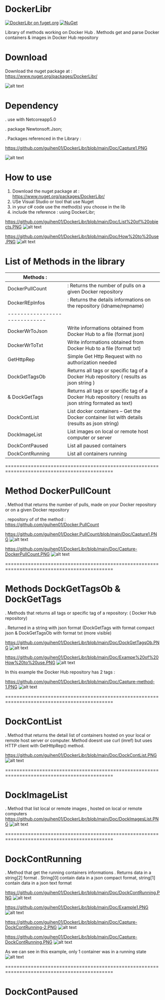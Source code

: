 # DockerLibr
[![DockerLibr on fuget.org](https://www.fuget.org/packages/DockerLibr/badge.svg)](https://www.fuget.org/packages/DockerLibr)
[![NuGet](https://img.shields.io/nuget/v/DockerLibr.svg)](https://www.nuget.org/packages/DockerLibr/) 

Library of methods working on Docker Hub . Methods get and parse Docker containers & images in Docker Hub repository

# Download

Download the nuget package at : https://www.nuget.org/packages/DockerLibr/

![alt text](https://github.com/guihen01/DockerLibr/blob/main/Doc/package%20nuget.PNG "Logo Title Text 1")


# Dependency 

. use with Netcoreapp5.0 
 
. package Newtonsoft.Json;

. Packages referenced in the Library :

https://github.com/guihen01/DockerLibr/blob/main/Doc/Capture1.PNG

![alt text](https://github.com/guihen01/DockerLibr/blob/main/Doc/Capture1.PNG "Logo Title Text 1")

# How to use 

1. Download the nuget package at : https://www.nuget.org/packages/DockerLibr/
2. USe Visual Studio or tool that use Nuget
3. in your c# code use the method(s) you choose in the lib
4. include the reference : using DockerLibr;

https://github.com/guihen01/DockerLibr/blob/main/Doc/List%20of%20objects.PNG
![alt text](https://github.com/guihen01/DockerLibr/blob/main/Doc/List%20of%20objects.PNG "Logo Title Text 1")

https://github.com/guihen01/DockerLibr/blob/main/Doc/How%20to%20use.PNG
![alt text](https://github.com/guihen01/DockerLibr/blob/main/Doc/How%20to%20use.PNG "Logo Title Text 1")


# List of Methods in the library 

| Methods :                   |                                                                                                                                 |
| --------------------------- | --------------------------------------------------------------------------------------------------------------------------------------|
| DockerPullCount             |  : Returns the number of pulls on a given Docker repository                                                                                       | ----------------------------|                                                                                                                                       |           
| DockerREpInfos              |  : Returns the details informations on the repository (idname/repname)                      
|-----------------------------| 
|  DockerWrToJson             | Write informations obtained from Docker Hub to a file (format json) 
|  DockerWrToTxt              | Write informations obtained from Docker Hub to a file (format txt)
|  GetHttpRep                 | Simple Get Http Request with no authorization needed
|  DockGetTagsOb              | Returns all tags or specific tag of a Docker Hub repository  ( results as  json string )
|  & DockGetTags              | Returns all tags or specific tag of a Docker Hub repository  ( results as  json string formated as text)
|  DockContList               | List docker containers – Get the Docker container list with details (results as  json string)
|  DockImageList              | List images on local or remote host computer or server
|  DockContPaused             | List all paused containers  
|  DockContRunning            | List all containers running    

============================================================================================
# Method DockerPullCount

. Method that returns the number of pulls, made on your Docker repository or on a given Docker repository

. repository of of the method : https://github.com/guihen01/Docker.PullCount

https://github.com/guihen01/Docker.PullCount/blob/main/Doc/Capture1.PNG
![alt text](https://github.com/guihen01/Docker.PullCount/blob/main/Doc/Capture1.PNG "Logo Title Text 1")

https://github.com/guihen01/DockerLibr/blob/main/Doc/Capture-DockerPullCount.PNG
![alt text](https://github.com/guihen01/DockerLibr/blob/main/Doc/Capture-DockerPullCount.PNG "Logo Title Text 1")

============================================================================================
# Methods DockGetTagsOb & DockGetTags 

. Methods that returns all tags or specific tag of a repository: ( Docker Hub repository) 

. Returned in a string with json format (DockGetTags with format compact json & DockGetTagsOb with format txt (more visible)

https://github.com/guihen01/DockerLibr/blob/main/Doc/DockGetTagsOb.PNG
![alt text](https://github.com/guihen01/DockerLibr/blob/main/Doc/DockGetTagsOb.PNG "Logo Title Text 1")

https://github.com/guihen01/DockerLibr/blob/main/Doc/Exampe%20of%20How%20to%20use.PNG
![alt text](https://github.com/guihen01/DockerLibr/blob/main/Doc/Exampe%20of%20How%20to%20use.PNG "Logo Title Text 1")

In this example the Docker Hub repository has 2 tags : 

https://github.com/guihen01/DockerLibr/blob/main/Doc/Capture-method-1.PNG
![alt text](https://github.com/guihen01/DockerLibr/blob/main/Doc/Capture-method-1.PNG "Logo Title Text 1")

============================================================================================

# DockContList 
. Method that returns the detail list of containers hosted on your local or remote host server or computer.
Method doesnt use curl (inref) but uses HTTP client with GetHttpRep() method.

https://github.com/guihen01/DockerLibr/blob/main/Doc/DockContList.PNG
![alt text](https://github.com/guihen01/DockerLibr/blob/main/Doc/DockContList.PNG "Logo Title Text 1")

============================================================================================

# DockImageList
. Method that list local or remote images , hosted on local or remote computers
https://github.com/guihen01/DockerLibr/blob/main/Doc/DockImagesList.PNG
![alt text]( https://github.com/guihen01/DockerLibr/blob/main/Doc/DockImagesList.PNG "Logo Title Text 1")

============================================================================================

# DockContRunning
. Method that get the running containers informations . Returns data in a string[2] format . String[0] contain data in a json compact format, string[1] contain data in a json text format

https://github.com/guihen01/DockerLibr/blob/main/Doc/DockContRunning.PNG
![alt text]( https://github.com/guihen01/DockerLibr/blob/main/Doc/DockContRunning.PNG  "Logo Title Text 1")

https://github.com/guihen01/DockerLibr/blob/main/Doc/Example1.PNG
![alt text]( https://github.com/guihen01/DockerLibr/blob/main/Doc/Example1.PNG  "Logo Title Text 1")

https://github.com/guihen01/DockerLibr/blob/main/Doc/Capture-DockContRunning-2.PNG
![alt text]( https://github.com/guihen01/DockerLibr/blob/main/Doc/Capture-DockContRunning-2.PNG  "Logo Title Text 1")

https://github.com/guihen01/DockerLibr/blob/main/Doc/Capture-DockContRunning.PNG
![alt text]( https://github.com/guihen01/DockerLibr/blob/main/Doc/Capture-DockContRunning.PNG  "Logo Title Text 1")
 
 As we can see in this example, only 1 container was in a running state
  ![alt text]( https://github.com/guihen01/DockerLibr/blob/main/Doc/images1.PNG  "Logo Title Text 1")
 
 ============================================================================================
 
# DockContPaused

